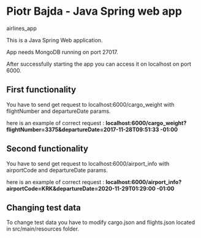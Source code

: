# Piotr Bajda - Java Spring web app
airlines_app

This is a Java Spring Web application. 

App needs MongoDB running on port 27017.

After successfully starting the app you can access it on localhost on port 6000.

## First functionality
You have to send get request to localhost:6000/cargo_weight with flightNumber and departureDate params.

here is an example of correct request : **localhost:6000/cargo_weight?flightNumber=3375&departureDate=2017-11-28T09:51:33 -01:00**



## Second functionality
You have to send get request to localhost:6000/airport_info with airportCode and departureDate params.

here is an example of correct request : **localhost:6000/airport_info?airportCode=KRK&departureDate=2020-11-29T01:29:00 -01:00**


## Changing test data
To change test data you have to modify cargo.json and flights.json located in src/main/resources folder.

